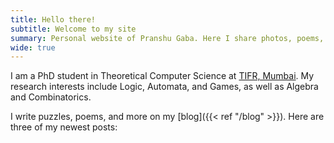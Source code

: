 ```yaml
---
title: Hello there!
subtitle: Welcome to my site
summary: Personal website of Pranshu Gaba. Here I share photos, poems, puzzles, and more!
wide: true
---
```


I am a PhD student in Theoretical Computer Science at [TIFR, Mumbai](https://www.tifr.res.in). 
My research interests include Logic, Automata, and Games, as well as Algebra and Combinatorics.

I write puzzles, poems, and more on my [blog]({{< ref "/blog" >}}). Here are three of my newest posts: